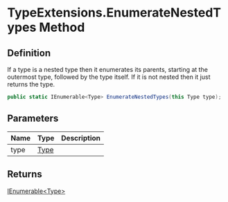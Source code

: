 # TypeExtensions.EnumerateNestedTypes Method
## Definition

If a type is a nested type then it enumerates its parents, starting at the outermost type, followed by the type itself. If it is not nested then it just returns the type.

```c#
public static IEnumerable<Type> EnumerateNestedTypes(this Type type);
```

## Parameters

| Name | Type | Description |
| ---- | ---- | ----------- |
| type | [Type](https://learn.microsoft.com/en-gb/dotnet/api/System.Type) |  |

## Returns

[IEnumerable&lt;Type&gt;](https://learn.microsoft.com/en-gb/dotnet/api/System.Collections.Generic.IEnumerable-1)
